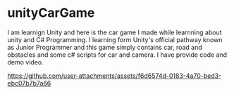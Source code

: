 # unityCarGame
I am learnign Unity and here is the car game I made while learnning about unity and C# Programming. I learning form Unity's official pathway known as Junior Programmer and this game simply contains car, road and obstacles and some c# scripts for car and camera.
I have provide code and demo video.



https://github.com/user-attachments/assets/f6d6574d-0183-4a70-bed3-ebc07b7b7a66

